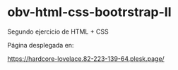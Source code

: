 # obv-html-css-bootrstrap-II
Segundo ejercicio de HTML + CSS

Página desplegada en:

https://hardcore-lovelace.82-223-139-64.plesk.page/
